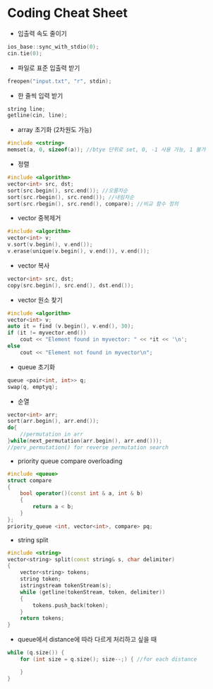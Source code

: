 # Coding Cheat Sheet

* 입출력 속도 줄이기
```C++
ios_base::sync_with_stdio(0);
cin.tie(0);
```

* 파일로 표준 입출력 받기
```C++
freopen("input.txt", "r", stdin);
```

* 한 줄씩 입력 받기
```C++
string line;
getline(cin, line);
```

* array 초기화 (2차원도 가능)
```C++
#include <cstring>
memset(a, 0, sizeof(a)); //btye 단위로 set, 0, -1 사용 가능, 1 불가
```

* 정렬
```C++
#include <algorithm>
vector<int> src, dst;
sort(src.begin(), src.end()); //오름차순
sort(src.rbegin(), src.rend()); //내림차순
sort(src.rbegin(), src.rend(), compare); //비교 함수 정의
```

* vector 중복제거
```C++
#include <algorithm>
vector<int> v;
v.sort(v.begin(), v.end());
v.erase(unique(v.begin(), v.end()), v.end());
```

* vector 복사
```C++
vector<int> src, dst;
copy(src.begin(), src.end(), dst.end());
```

* vector 원소 찾기
```C++
#include <algorithm>
vector<int> v;
auto it = find (v.begin(), v.end(), 30);
if (it != myvector.end())
	cout << "Element found in myvector: " << *it << '\n';
else
	cout << "Element not found in myvector\n";
```

* queue 초기화
```C++
queue <pair<int, int>> q;
swap(q, emptyq);
```

* 순열
```C++
vector<int> arr;
sort(arr.begin(), arr.end());
do{
	//permutation in arr
}while(next_permutation(arr.begin(), arr.end()));
//perv_permutation() for reverse permutation search
```

* priority queue compare overloading
```C++
#include <queue>
struct compare
{
    bool operator()(const int & a, int & b)
    {
        return a < b;
    }
};
priority_queue <int, vector<int>, compare> pq;
```

* string split
```C++
#include <string>
vector<string> split(const string& s, char delimiter)
{
	vector<string> tokens;
	string token;
	istringstream tokenStream(s);
	while (getline(tokenStream, token, delimiter))
	{
		tokens.push_back(token);
	}
	return tokens;
}
```
* queue에서 distance에 따라 다르게 처리하고 싶을 때
```C++
while (q.size()) {
	for (int size = q.size(); size--;) { //for each distance

	}
}
```
